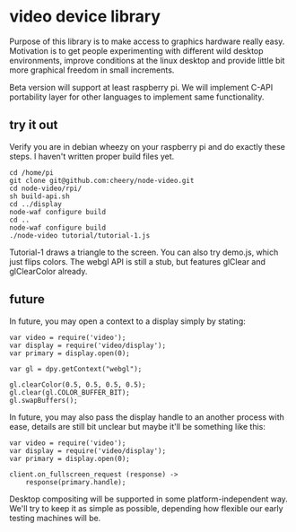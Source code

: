 # video device library

Purpose of this library is to make access to graphics hardware really easy. Motivation is to get people experimenting with different wild desktop environments, improve conditions at the linux desktop and provide little bit more graphical freedom in small increments.

Beta version will support at least raspberry pi. We will implement C-API portability layer for other languages to implement same functionality.

## try it out

Verify you are in debian wheezy on your raspberry pi and do exactly these steps. I haven't written proper build files yet.

    cd /home/pi
    git clone git@github.com:cheery/node-video.git
    cd node-video/rpi/
    sh build-api.sh
    cd ../display
    node-waf configure build
    cd ..
    node-waf configure build
    ./node-video tutorial/tutorial-1.js

Tutorial-1 draws a triangle to the screen. You can also try demo.js, which just flips colors. The webgl API is still a stub, but features glClear and glClearColor already.

## future

In future, you may open a context to a display simply by stating:

    var video = require('video');
    var display = require('video/display');
    var primary = display.open(0);

    var gl = dpy.getContext("webgl");

    gl.clearColor(0.5, 0.5, 0.5, 0.5);
    gl.clear(gl.COLOR_BUFFER_BIT);
    gl.swapBuffers();

In future, you may also pass the display handle to an another process with ease, details are still bit unclear but maybe it'll be something like this:

    var video = require('video');
    var display = require('video/display');
    var primary = display.open(0);
    
    client.on_fullscreen_request (response) ->
        response(primary.handle);

Desktop compositing will be supported in some platform-independent way. We'll try to keep it as simple as possible, depending
how flexible our early testing machines will be.
